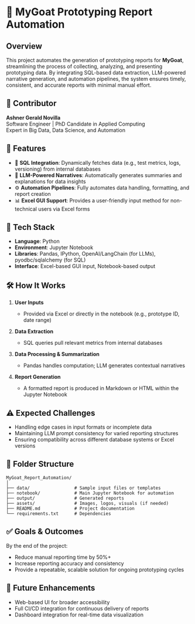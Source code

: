 # 🐐 MyGoat Prototyping Report Automation

## Overview  
This project automates the generation of prototyping reports for **MyGoat**, streamlining the process of collecting, analyzing, and presenting prototyping data. By integrating SQL-based data extraction, LLM-powered narrative generation, and automation pipelines, the system ensures timely, consistent, and accurate reports with minimal manual effort.

## 👤 Contributor  
**Ashner Gerald Novilla**  
Software Engineer | PhD Candidate in Applied Computing  
Expert in Big Data, Data Science, and Automation

## 📌 Features

- 🔄 **SQL Integration**: Dynamically fetches data (e.g., test metrics, logs, versioning) from internal databases  
- 🤖 **LLM-Powered Narratives**: Automatically generates summaries and explanations for data insights  
- ⚙️ **Automation Pipelines**: Fully automates data handling, formatting, and report creation  
- 📊 **Excel GUI Support**: Provides a user-friendly input method for non-technical users via Excel forms  

## 🧰 Tech Stack

- **Language**: Python  
- **Environment**: Jupyter Notebook  
- **Libraries**: Pandas, IPython, OpenAI/LangChain (for LLMs), pyodbc/sqlalchemy (for SQL)  
- **Interface**: Excel-based GUI input, Notebook-based output

## 🛠 How It Works

1. **User Inputs**  
   - Provided via Excel or directly in the notebook (e.g., prototype ID, date range)

2. **Data Extraction**  
   - SQL queries pull relevant metrics from internal databases

3. **Data Processing & Summarization**  
   - Pandas handles computation; LLM generates contextual narratives

4. **Report Generation**  
   - A formatted report is produced in Markdown or HTML within the Jupyter Notebook

## ⚠️ Expected Challenges

- Handling edge cases in input formats or incomplete data  
- Maintaining LLM prompt consistency for varied reporting structures  
- Ensuring compatibility across different database systems or Excel versions  

## 📂 Folder Structure  
```
MyGoat_Report_Automation/
│
├── data/                 # Sample input files or templates
├── notebook/             # Main Jupyter Notebook for automation
├── output/               # Generated reports
├── assets/               # Images, logos, visuals (if needed)
├── README.md             # Project documentation
└── requirements.txt      # Dependencies
```

## ✅ Goals & Outcomes

By the end of the project:
- Reduce manual reporting time by 50%+
- Increase reporting accuracy and consistency
- Provide a repeatable, scalable solution for ongoing prototyping cycles

## 📌 Future Enhancements

- Web-based UI for broader accessibility  
- Full CI/CD integration for continuous delivery of reports  
- Dashboard integration for real-time data visualization  

